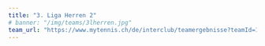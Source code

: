 ```yaml
---
title: "3. Liga Herren 2"
# banner: "/img/teams/3lherren.jpg"
team_url: "https://www.mytennis.ch/de/interclub/teamergebnisse?teamId=16922"
---
```

